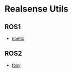 # Realsense Utils

## ROS1

* [noetic](https://github.com/edgarcamilocamacho/realsense_utils/tree/noetic-devel)

## ROS2

* [foxy](https://github.com/edgarcamilocamacho/realsense_utils/tree/foxy-devel)
